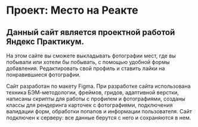 # Проект: Место на Реакте

## Данный сайт является проектной работой Яндекс Практикум.

На этом сайте вы сможете выкладывать фотографии мест, где вы побывали или хотели бы побывать, с помощью удобной формы добавления. Редактировать свой профиль и ставить лайки на понравившиеся фотографии.

Сайт разработан по макету Figma. При разработке сайта использована техника БЭМ-методологии, фреймов, гридов, адаптивной верстки, написаны скрипты для работы с профилем и фотографиями, созданы классы для рендеринга карточек с фотографиями, подключения валидации форм, обработки попапов и информации пользователя.
Сайт подключен к серверу: все данные берутся с него и сохраняются в нем.